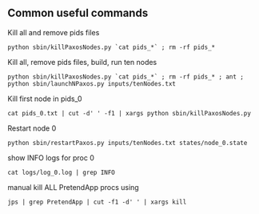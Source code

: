 ## Common useful commands

Kill all and remove pids files
```
python sbin/killPaxosNodes.py `cat pids_*` ; rm -rf pids_*
```

Kill all, remove pids files, build, run ten nodes
```
python sbin/killPaxosNodes.py `cat pids_*` ; rm -rf pids_* ; ant ; python sbin/launchNPaxos.py inputs/tenNodes.txt
```

Kill first node in pids_0
```
cat pids_0.txt | cut -d' ' -f1 | xargs python sbin/killPaxosNodes.py
```

Restart node 0
```
python sbin/restartPaxos.py inputs/tenNodes.txt states/node_0.state
```

show INFO logs for proc 0
```
cat logs/log_0.log | grep INFO
```

manual kill ALL PretendApp procs using
```
jps | grep PretendApp | cut -f1 -d' ' | xargs kill
```
